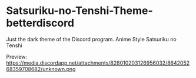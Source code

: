 # Satsuriku-no-Tenshi-Theme-betterdiscord
Just the dark theme of the Discord program. Anime Style Satsuriku no Tenshi

Preview: https://media.discordapp.net/attachments/828010203126956032/864205268359708682/unknown.png
